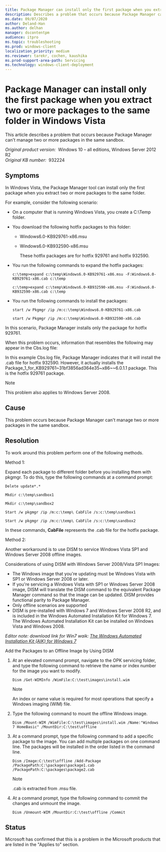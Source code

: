 ```yaml
---
title: Package Manager can install only the first package when you extract two or more packages to the same folder in Windows Vista
description: Describes a problem that occurs because Package Manager can't manage two or more packages in the same sandbox. To resolve this problem, don't expand two or more packages to the same folder. Or, create a different sandbox for each package.
ms.date: 09/07/2020
author: Deland-Han
ms.author: delhan
manager: dscontentpm
audience: itpro
ms.topic: troubleshooting
ms.prod: windows-client
localization_priority: medium
ms.reviewer: tarekr, cochen, kaushika
ms.prod-support-area-path: Servicing
ms.technology: windows-client-deployment
---
```

# Package Manager can install only the first package when you extract two or more packages to the same folder in Windows Vista

This article describes a problem that occurs because Package Manager can't manage two or more packages in the same sandbox.

_Original product version:_ &nbsp;Windows 10 – all editions, Windows Server 2012 R2  
_Original KB number:_ &nbsp;932224

## Symptoms

In Windows Vista, the Package Manager tool can install only the first package when you extract two or more packages to the same folder.

For example, consider the following scenario:

- On a computer that is running Windows Vista, you create a C:\\Temp folder.
- You download the following hotfix packages to this folder:

  - Windows6.0-KB929761-x86.msu
  - Windows6.0-KB932590-x86.msu

    These hotfix packages are for hotfix 929761 and hotfix 932590.
- You run the following commands to expand the hotfix packages:

    ```console
    c:\temp>expand c:\temp\Windows6.0-KB929761-x86.msu -F:Windows6.0-KB929761-x86.cab c:\temp

    c:\temp>expand c:\temp\Windows6.0-KB932590-x86.msu -F:Windows6.0-KB932590-x86.cab c:\temp
    ```

- You run the following commands to install the packages:

    ```console
    start /w Pkgmgr /ip /m:c:\temp\Windows6.0-KB929761-x86.cab

    start /w Pkgmgr /ip /m:c:\temp\Windows6.0-KB932590-x86.cab
    ```

In this scenario, Package Manager installs only the package for hotfix 929761.

When this problem occurs, information that resembles the following may appear in the Cbs.log file:

In this example Cbs.log file, Package Manager indicates that it will install the .cab file for hotfix 932590. However, it actually installs the Package_1_for_KB929761~31bf3856ad364e35~x86~~6.0.1.1 package. This is the hotfix 929761 package.

> [!NOTE]
> This problem also applies to Windows Server 2008.

## Cause

This problem occurs because Package Manager can't manage two or more packages in the same sandbox.

## Resolution

To work around this problem perform one of the following methods.

Method 1:

Expand each package to different folder before you installing them with pkgmgr. To do this, type the following commands at a command prompt:

```console
Delete update*.*

Mkdir c:\temp\sandbox1

Mkdir c:\temp\sandbox2

Start /w pkgmgr /ip /m:c:\temp\ CabFile /s:c:\temp\sandbox1

Start /w pkgmgr /ip /m:c:\temp\ CabFile /s:c:\temp\sandbox2
```

In these commands, **CabFile** represents the .cab file for the hotfix package.

Method 2:

Another workaround is to use DISM to service Windows Vista SP1 and Windows Server 2008 offline images.

Considerations of using DISM with Windows Server 2008/Vista SP1 Images:  

- The Windows image that you're updating must be Windows Vista with SP1 or Windows Server 2008 or later.
- If you're servicing a Windows Vista with SP1 or Windows Server 2008 image, DISM will translate the DISM command to the equivalent Package Manager command so that the image can be updated. DISM provides functional parity to Package Manager.
- Only offline scenarios are supported
- DISM is pre-installed with Windows 7 and Windows Server 2008 R2, and is included in the Windows Automated Installation Kit for Windows 7. The Windows Automated Installation Kit can be installed on Windows Vista and Windows 2008.

*Editor note: download link for Win7 waik: [The Windows Automated Installation Kit (AIK) for Windows 7](https://www.microsoft.com/download/details.aspx?id=5753)*

Add the Packages to an Offline Image by Using DISM

1. At an elevated command prompt, navigate to the OPK servicing folder, and type the following command to retrieve the name or index number for the image you want to modify.

    ```console
    Dism /Get-WIMInfo /WimFile:C:\test\images\install.wim
    ```

    > [!NOTE]
    > An index or name value is required for most operations that specify a Windows imaging (WIM) file.

2. Type the following command to mount the offline Windows image.

    ```console
    Dism /Mount-WIM /WimFile:C:\test\images\install.wim /Name:"Windows 7 HomeBasic" /MountDir:C:\test\offline
    ```

3. At a command prompt, type the following command to add a specific package to the image. You can add multiple packages on one command line. The packages will be installed in the order listed in the command line.

    ```console
    Dism /Image:C:\test\offline /Add-Package /PackagePath:C:\packages\package1.cab /PackagePath:C:\packages\package2.cab
    ```

    > [!NOTE]
    > .cab is extracted from .msu file.

4. At a command prompt, type the following command to commit the changes and unmount the image.

    ```console
    Dism /Unmount-WIM /MountDir:C:\test\offline /Commit
    ```

## Status

Microsoft has confirmed that this is a problem in the Microsoft products that are listed in the "Applies to" section.
